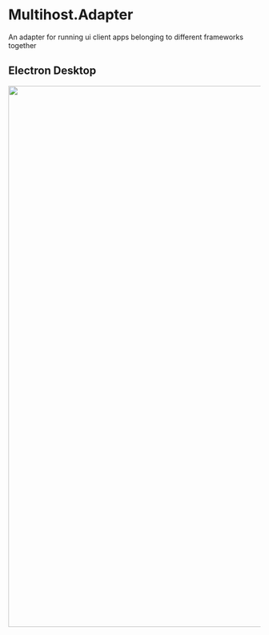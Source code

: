 # Multihost.Adapter
An adapter for running ui client apps belonging to different frameworks together

## Electron Desktop
<img src="Multihost.Adapter/multi-host.jpg" style="height:1080px;width:1920px;" />
